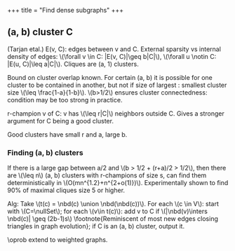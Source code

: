 +++
title = "Find dense subgraphs"
+++

## (a, b) cluster C
(Tarjan etal.) E(v, C): edges between v and C. External sparsity vs internal density of edges: \\(\forall v \in C: |E(v, C)|\geq b|C|\\), \\(\forall u \notin C: |E(u, C)|\leq a|C|\\). Cliques are (a, 1) clusters.

Bound on cluster overlap known. For certain (a, b) it is possible for one cluster to be contained in another, but not if size of largest : smallest cluster size \\(\leq \frac{1-a}{1-b}\\). \\(b>1/2\\) ensures cluster connectedness: condition may be too strong in practice.

r-champion v of C: v has \\(\leq r|C|\\) neighbors outside C. Gives a stronger argument for C being a good cluster.

Good clusters have small r and a, large b.

### Finding (a, b) clusters
If there is a large gap between a/2 and \\(b > 1/2 + (r+a)/2 > 1/2\\), then there are \\(\leq n\\) (a, b) clusters with r-champions of size s, can find them deterministically  in \\(O(mn^{1.2}+n^{2+o(1)})\\). Experimentally shown to find 90\% of maximal cliques size 5 or higher.

Alg: Take \\(t(c) = \nbd(c) \union \nbd(\nbd(c))\\). For each \\(c \in V\\): start with \\(C=\nullSet\\); for each \\(v\in t(c)\\): add v to C if \\(|\nbd(v)\inters \nbd(c)| \geq (2b-1)s\\) \footnote{Reminiscent of most new edges closing triangles in graph evolution}; if C is an (a, b) cluster, output it.

\oprob extend to weighted graphs.

